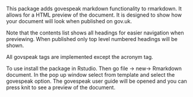 This package adds govespeak markdown functionality to rmarkdown. It allows for a HTML preview of the document. It is designed to show how your document will look when 
published on gov.uk.

Note that the contents list shows all headings for easier navigation when previewing. When published only top level numbered headings will
be shown.

All govspeak tags are implemented except the acronym tag.

To use install the package in Rstudio. Then go file -> new-> Rmarkdown document. In the pop up window select from template and select the govespeak option. The govespeak user guide
will be opened and you can press knit to see a preview of the document.
